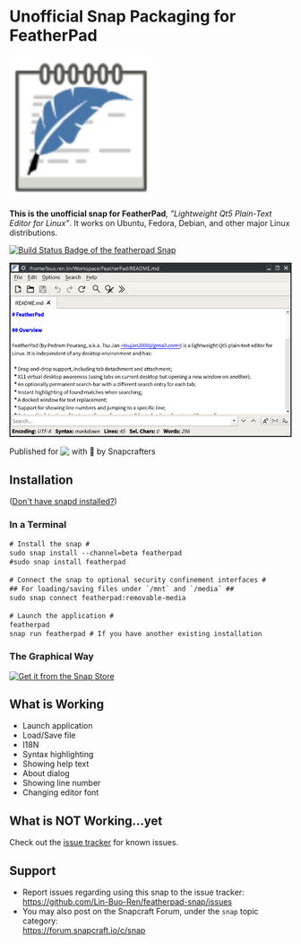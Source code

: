 # Unofficial Snap Packaging for FeatherPad
<!--
	Use the Staticaly service for easy access to in-repo pictures:
	https://www.staticaly.com/
-->
<img src=gui/featherpad.svg alt='Icon of FeatherPad' width=256px title='Icon of FeatherPad' />

**This is the unofficial snap for FeatherPad**, *"Lightweight Qt5 Plain-Text Editor for Linux"*. It works on Ubuntu, Fedora, Debian, and other major Linux distributions.

[![Build Status Badge of the `featherpad` Snap](https://build.snapcraft.io/badge/Lin-Buo-Ren/featherpad-snap.svg "Build Status of the `featherpad` snap")](https://build.snapcraft.io/user/Lin-Buo-Ren/featherpad-snap)

![Screenshot of the Snapped Application](local/screenshots/main-interface.png "Screenshot of the Snapped Application")

Published for <img src="http://anything.codes/slack-emoji-for-techies/emoji/tux.png" align="top" width="24" /> with 💝 by Snapcrafters

## Installation
([Don't have snapd installed?](https://snapcraft.io/docs/core/install))

### In a Terminal
    # Install the snap #
    sudo snap install --channel=beta featherpad
    #sudo snap install featherpad
    
    # Connect the snap to optional security confinement interfaces #
    ## For loading/saving files under `/mnt` and `/media` ##
    sudo snap connect featherpad:removable-media
    
    # Launch the application #
    featherpad
    snap run featherpad # If you have another existing installation

### The Graphical Way
[![Get it from the Snap Store](https://snapcraft.io/static/images/badges/en/snap-store-black.svg)](https://snapcraft.io/featherpad)

## What is Working
* Launch application
* Load/Save file
* I18N
* Syntax highlighting
* Showing help text
* About dialog
* Showing line number
* Changing editor font

## What is NOT Working...yet 
Check out the [issue tracker](https://github.com/Lin-Buo-Ren/featherpad-snap/issues) for known issues.

## Support
* Report issues regarding using this snap to the issue tracker:  
  <https://github.com/Lin-Buo-Ren/featherpad-snap/issues>
* You may also post on the Snapcraft Forum, under the `snap` topic category:  
  <https://forum.snapcraft.io/c/snap>
